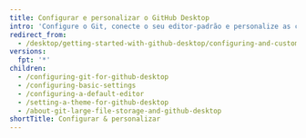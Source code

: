 ```yaml
---
title: Configurar e personalizar o GitHub Desktop
intro: 'Configure o Git, conecte o seu editor-padrão e personalize as configurações para alinhar o GitHub Desktop com seu fluxo de trabalho.'
redirect_from:
  - /desktop/getting-started-with-github-desktop/configuring-and-customizing-github-desktop
versions:
  fpt: '*'
children:
  - /configuring-git-for-github-desktop
  - /configuring-basic-settings
  - /configuring-a-default-editor
  - /setting-a-theme-for-github-desktop
  - /about-git-large-file-storage-and-github-desktop
shortTitle: Configurar & personalizar
---
```


